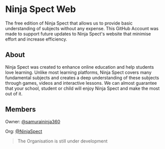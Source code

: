 # Ninja Spect Web

The free edition of Ninja Spect that allows us to provide basic understanding of subjects without any expense. This GitHub Account was made to support future updates to Ninja Spect's website that minimise effort and increase efficiency.

## About
Ninja Spect was created to enhance online education and help students love learning. Unlike most learning platforms, Ninja Spect covers many fundamental subjects and creates a deep understanding of these subjects through games, videos and interactive lessons. We can almost guarantee that your school, student or child will enjoy Ninja Spect and make the most out of it.

## Members
Owner: [@samuraininja360](https://github.com/samuraininja360)

Org: [@NinjaSpect](https://github.com/NinjaSpect)

> The Organisation is still under development
